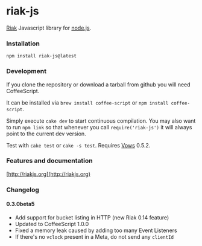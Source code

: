 # riak-js

[Riak](http://riak.basho.com) Javascript library for [node.js](http://nodejs.org/).

### Installation

    npm install riak-js@latest

### Development

If you clone the repository or download a tarball from github you will need CoffeeScript.

It can be installed via `brew install coffee-script` or `npm install coffee-script`.

Simply execute `cake dev` to start continuous compilation. You may also want to run `npm link` so that whenever you call `require('riak-js')` it will always point to the current dev version.

Test with `cake test` or `cake -s test`. Requires [Vows](http://vowsjs.org) 0.5.2.

### Features and documentation

[http://riakjs.org](http://riakjs.org)

### Changelog

#### 0.3.0beta5

 - Add support for bucket listing in HTTP (new Riak 0.14 feature)
 - Updated to CoffeeScript 1.0.0
 - Fixed a memory leak caused by adding too many Event Listeners
 - If there's no `vclock` present in a Meta, do not send any `clientId`